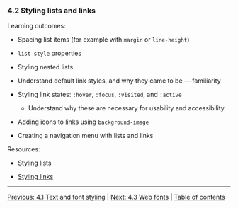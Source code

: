 ### 4.2 Styling lists and links

Learning outcomes:

- Spacing list items (for example with `margin` or `line-height`)

- `list-style` properties

- Styling nested lists

- Understand default link styles, and why they came to be — familiarity

- Styling link states: `:hover`, `:focus`, `:visited`, and `:active`

  - Understand why these are necessary for usability and accessibility

- Adding icons to links using `background-image`

- Creating a navigation menu with lists and links

Resources:

- [Styling lists](https://developer.mozilla.org/docs/Learn/CSS/Styling_text/Styling_lists)

- [Styling links](https://developer.mozilla.org/docs/Learn/CSS/Styling_text/Styling_links)

---

[Previous: 4.1 Text and font styling](/curriculum/2-core/2-styling/4-1-text-and-font-styling.md) | [Next: 4.3 Web fonts](/curriculum/2-core/2-styling/4-3-web-fonts.md) | [Table of contents](/TOC.md)
